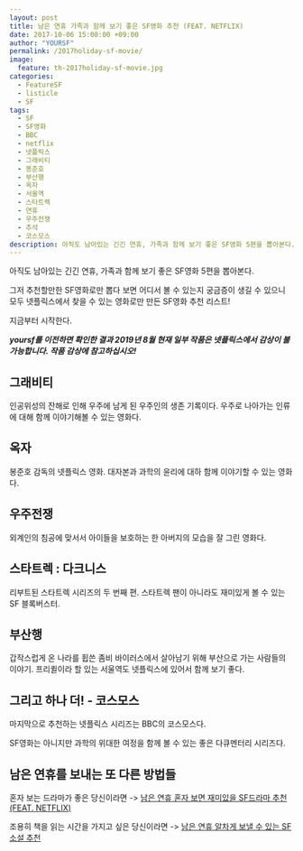 ```yaml
---
layout: post
title: 남은 연휴 가족과 함께 보기 좋은 SF영화 추천 (FEAT. NETFLIX)
date: 2017-10-06 15:00:00 +09:00
author: "YOURSF"
permalink: /2017holiday-sf-movie/
image:
  feature: th-2017holiday-sf-movie.jpg
categories:
  - FeatureSF
  - listicle
  - SF
tags:
  - SF
  - SF영화
  - BBC
  - netflix
  - 넷플릭스
  - 그래비티
  - 봉준호
  - 부산행
  - 옥자
  - 서울역
  - 스타트렉
  - 연휴
  - 우주전쟁
  - 추석
  - 코스모스
description: 아직도 남아있는 긴긴 연휴, 가족과 함께 보기 좋은 SF영화 5편을 뽑아본다. 그저 추천할만한 SF영화로만 뽑다 보면 어디서 볼 수 있는지 궁금증이 생길 수 있으니 모두 넷플릭스에서 찾을 수 있는 영화로만 만든 SF영화 추천 리스트!
---
```


아직도 남아있는 긴긴 연휴, 가족과 함께 보기 좋은 SF영화 5편을 뽑아본다.

그저 추천할만한 SF영화로만 뽑다 보면 어디서 볼 수 있는지 궁금증이 생길 수 있으니 모두 넷플릭스에서 찾을 수 있는 영화로만 만든 SF영화 추천 리스트!

지금부터 시작한다. 

***yoursf를 이전하면 확인한 결과 2019년 8월 현재 일부 작품은 넷플릭스에서 감상이 불가능합니다. 작품 감상에 참고하십시오!***

## 그래비티

인공위성의 잔해로 인해 우주에 남게 된 우주인의 생존 기록이다. 우주로 나아가는 인류에 대해 함께 이야기해볼 수 있는 영화다. 

## 옥자

봉준호 감독의 넷플릭스 영화. 대자본과 과학의 윤리에 대하 함께 이야기할 수 있는 영화다. 

## 우주전쟁

외계인의 침공에 맞서서 아이들을 보호하는 한 아버지의 모습을 잘 그린 영화다. 

## 스타트렉 : 다크니스

리부트된 스타트렉 시리즈의 두 번째 편. 스타트렉 팬이 아니라도 재미있게 볼 수 있는 SF 블록버스터. 

## 부산행

갑작스럽게 온 나라를 휩쓴 좀비 바이러스에서 살아남기 위해 부산으로 가는 사람들의 이야기. 프리퀼이라 할 있는 서울역도 넷플릭스에 있어서 함께 보기 좋다.

 ## 그리고 하나 더! - 코스모스

마지막으로 추천하는 넷플릭스 시리즈는 BBC의 코스모스다.

SF영화는 아니지만 과학의 위대한 여정을 함께 볼 수 있는 좋은 다큐멘터리 시리즈다.

## 남은 연휴를 보내는 또 다른 방법들

혼자 보는 드라마가 좋은 당신이라면 -> [남은 연휴 혼자 보면 재미있을 SF드라마 추천(FEAT. NETFLIX)](https://yoursf.kr/2017holiday-sf-drama/)

조용히 책을 읽는 시간을 가지고 싶은 당신이라면 -> [남은 연휴 알차게 보낼 수 있는 SF소설 추천]( https://yoursf.kr/2017holiday-sf-choice/)


